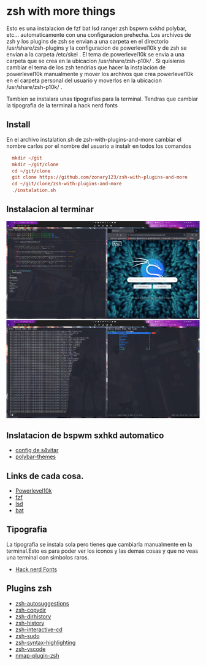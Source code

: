 # zsh with more things
Esto es una instalacion de fzf bat lsd ranger zsh bspwm sxkhd polybar, etc... automaticamente con una configuracion prehecha.
Los archivos de zsh y los plugins de zsh se envian a una carpeta en el directorio /usr/share/zsh-plugins y la configuracion de powerlevel10k y de zsh se envian a la carpeta /etc/skel . El tema de powerlevel10k se envia a una carpeta que se crea en la ubicacion /usr/share/zsh-p10k/ . Si quisieras cambiar el tema de los zsh tendrias que hacer la instalacion de powerlevel10k manualmente y mover los archivos que crea powerlevel10k en el carpeta personal del usuario y moverlos en la ubicacion /usr/share/zsh-p10k/ .

Tambien se instalara unas tipografias para la terminal. Tendras que cambiar la tipografia de la terminal a hack nerd fonts
## Install
En el archivo instalation.sh de zsh-with-plugins-and-more cambiar el nombre carlos por el nombre del usuario a instalr en todos los comandos
```ini
  mkdir ~/git
  mkdir ~/git/clone
  cd ~/git/clone
  git clone https://github.com/zonary123/zsh-with-plugins-and-more
  cd ~/git/clone/zsh-with-plugins-and-more
  ./instalation.sh
```
## Instalacion al terminar
![](src/img/linux.png)
![](src/img/linux_1.png)
## Inslatacion de bspwm sxhkd automatico
- [config de s4vitar](https://github.com/yorkox0/autoBspwm)
- [polybar-themes](https://github.com/adi1090x/polybar-themes)
## Links de cada cosa.
- [Powerlevel10k](https://github.com/romkatv/powerlevel10k)
- [fzf](https://github.com/junegunn/fzf)
- [lsd](https://github.com/Peltoche/lsd)
- [bat](https://github.com/sharkdp/bat)
## Tipografia
La tipografia se instala sola pero tienes que cambiarla manualmente en la terminal.Esto es para poder ver los iconos y las demas cosas y que no veas una terminal con simbolos raros.

- [Hack nerd Fonts](https://www.nerdfonts.com/#home)

## Plugins zsh

- [zsh-autosuggestions](https://github.com/zsh-users/zsh-autosuggestions)
- [zsh-copydir](https://github.com/ohmyzsh/ohmyzsh/tree/master/plugins/copydir)
- [zsh-dirhistory](https://github.com/ohmyzsh/ohmyzsh/tree/master/plugins/dirhistory)
- [zsh-history](https://github.com/ohmyzsh/ohmyzsh/tree/master/plugins/history)
- [zsh-interactive-cd](https://github.com/changyuheng/zsh-interactive-cd)
- [zsh-sudo](https://github.com/ohmyzsh/ohmyzsh/tree/master/plugins/sudo)
- [zsh-syntax-highlighting](https://github.com/zsh-users/zsh-syntax-highlighting)
- [zsh-vscode](https://github.com/valentinocossar/vscode)
- [nmap-plugin-zsh](https://github.com/ohmyzsh/ohmyzsh/tree/master/plugins/nmap)






